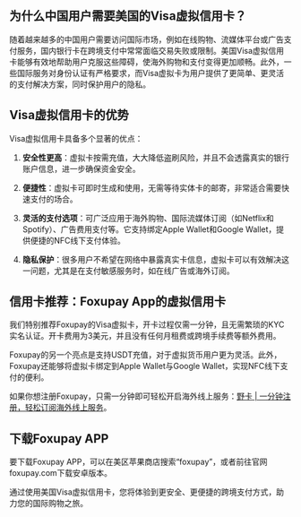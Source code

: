 ## 为什么中国用户需要美国的Visa虚拟信用卡？

随着越来越多的中国用户需要访问国际市场，例如在线购物、流媒体平台或广告支付服务，国内银行卡在跨境支付中常常面临交易失败或限制。美国Visa虚拟信用卡能够有效地帮助用户克服这些障碍，使海外购物和支付变得更加顺畅。此外，一些国际服务对身份认证有严格要求，而Visa虚拟卡为用户提供了更简单、更灵活的支付解决方案，同时保护用户的隐私。

## Visa虚拟信用卡的优势

Visa虚拟信用卡具备多个显著的优点：

1. **安全性更高**：虚拟卡按需充值，大大降低盗刷风险，并且不会透露真实的银行账户信息，进一步确保资金安全。
   
2. **便捷性**：虚拟卡可即时生成和使用，无需等待实体卡的邮寄，非常适合需要快速支付的场合。
   
3. **灵活的支付选项**：可广泛应用于海外购物、国际流媒体订阅（如Netflix和Spotify）、广告费用支付等。它支持绑定Apple Wallet和Google Wallet，提供便捷的NFC线下支付体验。
   
4. **隐私保护**：很多用户不希望在网络中暴露真实卡信息，虚拟卡可以有效解决这一问题，尤其是在支付敏感服务时，如在线广告或海外订阅。

## 信用卡推荐：Foxupay App的虚拟信用卡

我们特别推荐Foxupay的Visa虚拟卡，开卡过程仅需一分钟，且无需繁琐的KYC实名认证。开卡费用为3美元，并且没有任何月租费或跨境手续费等额外费用。

Foxupay的另一个亮点是支持USDT充值，对于虚拟货币用户更为灵活。此外，Foxupay还能够将虚拟卡绑定到Apple Wallet与Google Wallet，实现NFC线下支付的便利。

如果你想注册Foxupay，只需一分钟即可轻松开启海外线上服务：[野卡 | 一分钟注册，轻松订阅海外线上服务](https://bit.ly/bewildcard)。

## 下载Foxupay APP

要下载Foxupay APP，可以在美区苹果商店搜索“foxupay”，或者前往官网foxupay.com下载安卓版本。

通过使用美国Visa虚拟信用卡，您将体验到更安全、更便捷的跨境支付方式，助力您的国际购物之旅。